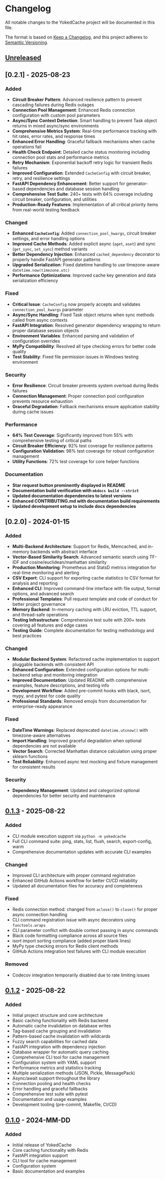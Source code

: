 # Changelog

All notable changes to the YokedCache project will be documented in this file.

The format is based on [Keep a Changelog](https://keepachangelog.com/en/1.0.0/),
and this project adheres to [Semantic Versioning](https://semver.org/spec/v2.0.0.html).

## [Unreleased]

## [0.2.1] - 2025-08-23

### Added

- **Circuit Breaker Pattern**: Advanced resilience pattern to prevent cascading failures during Redis outages
- **Connection Pool Management**: Enhanced Redis connection configuration with custom pool parameters
- **Async/Sync Context Detection**: Smart handling to prevent Task object returns in mixed async/sync environments  
- **Comprehensive Metrics System**: Real-time performance tracking with hit rates, error rates, and response times
- **Enhanced Error Handling**: Graceful fallback mechanisms when cache operations fail
- **Health Check Endpoint**: Detailed cache status monitoring including connection pool stats and performance metrics
- **Retry Mechanism**: Exponential backoff retry logic for transient Redis failures
- **Improved Configuration**: Extended `CacheConfig` with circuit breaker, retry, and resilience settings
- **FastAPI Dependency Enhancement**: Better support for generator-based dependencies and database session handling
- **Comprehensive Test Suite**: 240+ tests with 64% coverage including circuit breaker, configuration, and utilities
- **Production-Ready Features**: Implementation of all critical priority items from real-world testing feedback

### Changed

- **Enhanced `CacheConfig`**: Added `connection_pool_kwargs`, circuit breaker settings, and error handling options
- **Improved Cache Methods**: Added explicit async (`aget`, `aset`) and sync (`get_sync`, `set_sync`) method variants
- **Better Dependency Injection**: Enhanced `cached_dependency` decorator to properly handle FastAPI generator patterns
- **Upgraded Serialization**: Fixed datetime handling to use timezone-aware `datetime.now(timezone.utc)`
- **Performance Optimizations**: Improved cache key generation and data serialization efficiency

### Fixed

- **Critical Issue**: `CacheConfig` now properly accepts and validates `connection_pool_kwargs` parameter
- **Async/Sync Handling**: Fixed Task object returns when sync methods called from async contexts
- **FastAPI Integration**: Resolved generator dependency wrapping to return proper database session objects
- **Environment Variables**: Enhanced parsing and validation of configuration overrides
- **MyPy Compatibility**: Resolved all type checking errors for better code quality
- **Test Stability**: Fixed file permission issues in Windows testing environment

### Security

- **Error Resilience**: Circuit breaker prevents system overload during Redis failures
- **Connection Management**: Proper connection pool configuration prevents resource exhaustion
- **Graceful Degradation**: Fallback mechanisms ensure application stability during cache issues

### Performance

- **64% Test Coverage**: Significantly improved from 55% with comprehensive testing of critical paths
- **Circuit Breaker Efficiency**: 92% test coverage for resilience patterns
- **Configuration Validation**: 98% test coverage for robust configuration management
- **Utility Functions**: 72% test coverage for core helper functions

### Documentation

- **Star request button prominently displayed in README**
- **Documentation build verification with `mkdocs build --strict`**
- **Updated documentation dependencies to latest versions**
- **Enhanced CONTRIBUTING.md with documentation build requirements**
- **Updated development setup to include docs dependencies**

## [0.2.0] - 2024-01-15

### Added

- **Multi-Backend Architecture**: Support for Redis, Memcached, and in-memory backends with abstract interface
- **Vector-Based Similarity Search**: Advanced semantic search using TF-IDF and cosine/euclidean/manhattan similarity
- **Production Monitoring**: Prometheus and StatsD metrics integration for real-time monitoring and alerting
- **CSV Export**: CLI support for exporting cache statistics to CSV format for analysis and reporting
- **Enhanced CLI**: Improved command-line interface with file output, format options, and advanced search
- **Professional Templates**: Pull request template and code of conduct for better project governance
- **Memory Backend**: In-memory caching with LRU eviction, TTL support, and thread-safe operations
- **Testing Infrastructure**: Comprehensive test suite with 200+ tests covering all features and edge cases
- **Testing Guide**: Complete documentation for testing methodology and best practices

### Changed

- **Modular Backend System**: Refactored cache implementation to support pluggable backends with consistent API
- **Enhanced Configuration**: Extended configuration options for multi-backend setup and monitoring integration
- **Improved Documentation**: Updated README with comprehensive examples, feature descriptions, and testing info
- **Development Workflow**: Added pre-commit hooks with black, isort, mypy, and pytest for code quality
- **Professional Standards**: Removed emojis from documentation for enterprise-ready appearance

### Fixed

- **DateTime Warnings**: Replaced deprecated `datetime.utcnow()` with timezone-aware alternatives
- **Import Handling**: Improved graceful degradation when optional dependencies are not available
- **Vector Search**: Corrected Manhattan distance calculation using proper sklearn functions
- **Test Reliability**: Enhanced async test mocking and fixture management for consistent results

### Security

- **Dependency Management**: Updated and categorized optional dependencies for better security and maintenance

## [0.1.3] - 2025-08-22

### Added

- CLI module execution support via `python -m yokedcache`
- Full CLI command suite: ping, stats, list, flush, search, export-config, warm
- Comprehensive documentation updates with accurate CLI examples

### Changed

- Improved CLI architecture with proper command registration
- Enhanced GitHub Actions workflow for better CI/CD reliability
- Updated all documentation files for accuracy and completeness

### Fixed

- Redis connection method: changed from `aclose()` to `close()` for proper async connection handling
- CLI command registration issue with async decorators using `functools.wraps`
- CLI parameter conflict with double context passing in async commands
- Black code formatting compliance across all source files
- isort import sorting compliance (added proper blank lines)
- MyPy type checking errors for Redis client methods
- GitHub Actions integration test failures with CLI module execution

### Removed

- Codecov integration temporarily disabled due to rate limiting issues

## [0.1.2] - 2025-08-22

### Added

- Initial project structure and core architecture
- Basic caching functionality with Redis backend
- Automatic cache invalidation on database writes
- Tag-based cache grouping and invalidation
- Pattern-based cache invalidation with wildcards
- Fuzzy search capabilities for cached data
- FastAPI integration with dependency injection
- Database wrapper for automatic query caching
- Comprehensive CLI tool for cache management
- Configuration system with YAML support
- Performance metrics and statistics tracking
- Multiple serialization methods (JSON, Pickle, MessagePack)
- Async/await support throughout the library
- Connection pooling and health checks
- Error handling and graceful fallbacks
- Comprehensive test suite with pytest
- Documentation and usage examples
- Development tooling (pre-commit, Makefile, CI/CD)

## [0.1.0] - 2024-MM-DD

### Added

- Initial release of YokedCache
- Core caching functionality with Redis
- FastAPI integration support
- CLI tool for cache management
- Configuration system
- Basic documentation and examples

[Unreleased]: https://github.com/sirstig/yokedcache/compare/v0.1.3...HEAD
[0.1.3]: https://github.com/sirstig/yokedcache/compare/v0.1.2...v0.1.3
[0.1.2]: https://github.com/sirstig/yokedcache/compare/v0.1.0...v0.1.2
[0.1.0]: https://github.com/sirstig/yokedcache/releases/tag/v0.1.0
